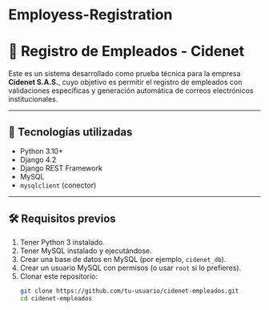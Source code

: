 # Employess-Registration
# 🧾 Registro de Empleados - Cidenet

Este es un sistema desarrollado como prueba técnica para la empresa **Cidenet S.A.S.**, cuyo objetivo es permitir el registro de empleados con validaciones específicas y generación automática de correos electrónicos institucionales.

---

## 🚀 Tecnologías utilizadas

- Python 3.10+
- Django 4.2
- Django REST Framework
- MySQL
- `mysqlclient` (conector)

---

## 🛠️ Requisitos previos

1. Tener Python 3 instalado.
2. Tener MySQL instalado y ejecutándose.
3. Crear una base de datos en MySQL (por ejemplo, `cidenet_db`).
4. Crear un usuario MySQL con permisos (o usar `root` si lo prefieres).
5. Clonar este repositorio:
   ```bash
   git clone https://github.com/tu-usuario/cidenet-empleados.git
   cd cidenet-empleados
